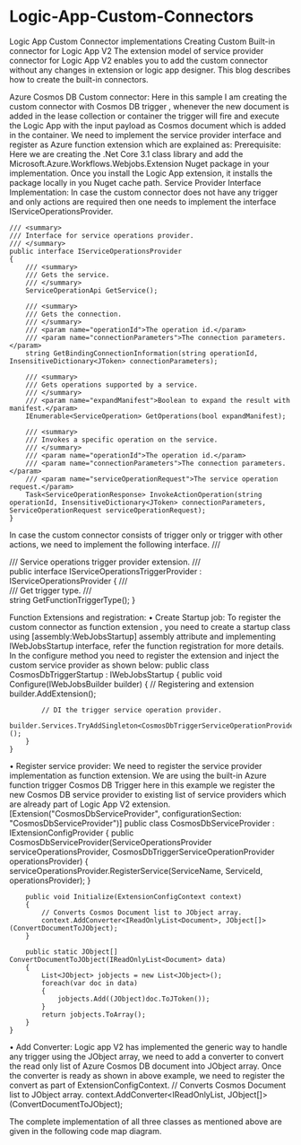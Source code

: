 # Logic-App-Custom-Connectors
Logic App Custom Connector implementations
Creating Custom Built-in connector for Logic App V2
The extension model of service provider connector for Logic App V2 enables you to add the custom connector without any changes in extension or logic app designer. This blog describes how to create the built-in connectors.  

Azure Cosmos DB Custom connector: Here in this sample I am creating the custom connector with Cosmos DB trigger , whenever the new document is added in the lease collection or container the trigger will fire and execute the Logic App with the input payload as Cosmos document which is added in the container. We need to implement the service provider interface and register as Azure function extension which are explained as:
Prerequisite:
Here we are creating the .Net Core 3.1 class library and add the Microsoft.Azure.Workflows.Webjobs.Extension Nuget package in your implementation. Once you install the Logic App extension, it installs the package locally in you Nuget cache path.
Service Provider Interface Implementation: 
In case the custom connector does not have any trigger and only actions are required then one needs to implement the interface IServiceOperationsProvider.

    /// <summary>
    /// Interface for service operations provider.
    /// </summary>
    public interface IServiceOperationsProvider
    {
        /// <summary>
        /// Gets the service.
        /// </summary>
        ServiceOperationApi GetService();

        /// <summary>
        /// Gets the connection.
        /// </summary>
        /// <param name="operationId">The operation id.</param>
        /// <param name="connectionParameters">The connection parameters.</param>
        string GetBindingConnectionInformation(string operationId, InsensitiveDictionary<JToken> connectionParameters);

        /// <summary>
        /// Gets operations supported by a service.
        /// </summary>
        /// <param name="expandManifest">Boolean to expand the result with manifest.</param>
        IEnumerable<ServiceOperation> GetOperations(bool expandManifest);

        /// <summary>
        /// Invokes a specific operation on the service.
        /// </summary>
        /// <param name="operationId">The operation id.</param>
        /// <param name="connectionParameters">The connection parameters.</param>
        /// <param name="serviceOperationRequest">The service operation request.</param>
        Task<ServiceOperationResponse> InvokeActionOperation(string operationId, InsensitiveDictionary<JToken> connectionParameters, ServiceOperationRequest serviceOperationRequest);
    }

In case the custom connector consists of trigger only or trigger with other actions, we need to implement the following interface.
     /// <summary>
    /// Service operations trigger provider extension.
    /// </summary>
    public interface IServiceOperationsTriggerProvider : IServiceOperationsProvider
    {
        /// <summary>
        /// Get trigger type.
        /// </summary>
        string GetFunctionTriggerType();
    }

Function Extensions and registration:
•	Create Startup job: To register the custom connector as function extension , you need to create a startup class using [assembly:WebJobsStartup] assembly attribute and implementing IWebJobsStartup interface, refer the function registration for more details. In the configure method you need to register the extension and inject the custom service provider as shown below:
    public class CosmosDbTriggerStartup : IWebJobsStartup
    {
        public void Configure(IWebJobsBuilder builder)
        {
            // Registering and extension
            builder.AddExtension<CosmosDbServiceProvider>();

            // DI the trigger service operation provider.
            builder.Services.TryAddSingleton<CosmosDbTriggerServiceOperationProvider>();
        }
    } 
•	Register service provider:  We need to register the service provider implementation as function extension. We are using the built-in Azure function trigger Cosmos DB Trigger  here in this example we register the new Cosmos DB service provider to existing list of service providers which are already part of Logic App V2 extension.
[Extension("CosmosDbServiceProvider", configurationSection: "CosmosDbServiceProvider")]
public class CosmosDbServiceProvider : IExtensionConfigProvider
{
        public CosmosDbServiceProvider(ServiceOperationsProvider serviceOperationsProvider,
            CosmosDbTriggerServiceOperationProvider operationsProvider)
        {
            serviceOperationsProvider.RegisterService(ServiceName, ServiceId, operationsProvider);
        }

        public void Initialize(ExtensionConfigContext context)
        {
            // Converts Cosmos Document list to JObject array.
            context.AddConverter<IReadOnlyList<Document>, JObject[]>(ConvertDocumentToJObject);
        }

        public static JObject[] ConvertDocumentToJObject(IReadOnlyList<Document> data)
        {
            List<JObject> jobjects = new List<JObject>();
            foreach(var doc in data)
            {
                jobjects.Add((JObject)doc.ToJToken());
            }
            return jobjects.ToArray();
        }
    }
•	Add Converter: Logic app V2 has implemented the generic way to handle any trigger using the JObject array, we need to add a converter to convert the read only list of Azure Cosmos DB document into JObject array. Once the converter is ready as shown in above example, we need to register the convert as part of ExtensionConfigContext.
// Converts Cosmos Document list to JObject array.
context.AddConverter<IReadOnlyList<Document>, JObject[]>(ConvertDocumentToJObject);

The complete implementation of all three classes as mentioned above are given in the following code map diagram.
 



